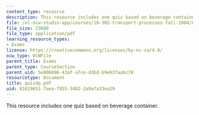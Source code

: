 ```yaml
---
content_type: resource
description: This resource includes one quiz based on beverage container.
file: /ol-ocw-studio-app/courses/10-302-transport-processes-fall-2004/816296517aeaf85534822a9a7a33ea29_quiz4p.pdf
file_size: 23608
file_type: application/pdf
learning_resource_types:
- Exams
license: https://creativecommons.org/licenses/by-nc-sa/4.0/
ocw_type: OCWFile
parent_title: Exams
parent_type: CourseSection
parent_uid: 5e806096-43af-a7ce-d3bd-b9e63faabc78
resourcetype: Document
title: quiz4p.pdf
uid: 81629651-7aea-f855-3482-2a9a7a33ea29
---
```

This resource includes one quiz based on beverage container.